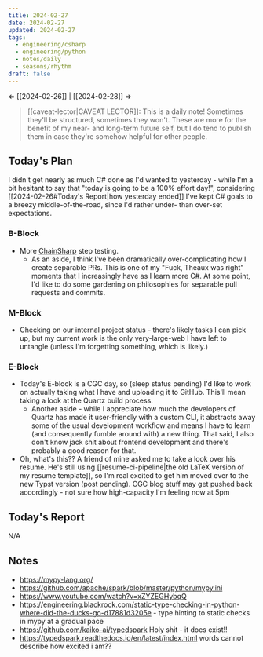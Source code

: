 ```yaml
---
title: 2024-02-27
date: 2024-02-27
updated: 2024-02-27
tags:
  - engineering/csharp
  - engineering/python
  - notes/daily
  - seasons/rhythm
draft: false
---
```

⇐ [[2024-02-26]] | [[2024-02-28]] ⇒

> [[caveat-lector|CAVEAT LECTOR]]: This is a daily note! Sometimes they'll be structured, sometimes they won't. These are more for the benefit of my near- and long-term future self, but I do tend to publish them in case they're somehow helpful for other people.

## Today's Plan

I didn't get nearly as much C# done as I'd wanted to yesterday - while I'm a bit hesitant to say that "today is going to be a 100% effort day!", considering [[2024-02-26#Today's Report|how yesterday ended]] I've kept C# goals to a breezy middle-of-the-road, since I'd rather under- than over-set expectations.

### B-Block

-  More [ChainSharp](https://www.nuget.org/packages/Theauxm.ChainSharp#readme-body-tab) step testing.
    - As an aside, I think I've been dramatically over-complicating how I create separable PRs. This is one of my "Fuck, Theaux was right" moments that I increasingly have as I learn more C#. At some point, I'd like to do some gardening on philosophies for separable pull requests and commits.
### M-Block

- Checking on our internal project status - there's likely tasks I can pick up, but my current work is the only very-large-web I have left to untangle (unless I'm forgetting something, which is likely.)

### E-Block

- Today's E-block is a CGC day, so (sleep status pending) I'd like to work on actually taking what I have and uploading it to GitHub. This'll mean taking a look at the Quartz build process.
    - Another aside - while I appreciate how much the developers of Quartz has made it user-friendly with a custom CLI, it abstracts away some of the usual development workflow and means I have to learn (and consequently fumble around with) a new thing. That said, I also don't know jack shit about frontend development and there's probably a good reason for that.
- Oh, what's this?? A friend of mine asked me to take a look over his resume. He's still using [[resume-ci-pipeline|the old LaTeX version of my resume template]], so I'm real excited to get him moved over to the new Typst version (post pending). CGC blog stuff may get pushed back accordingly - not sure how high-capacity I'm feeling now at 5pm

## Today's Report

N/A

## Notes

- https://mypy-lang.org/
- https://github.com/apache/spark/blob/master/python/mypy.ini
- https://www.youtube.com/watch?v=xZYZEGHybqQ
- https://engineering.blackrock.com/static-type-checking-in-python-where-did-the-ducks-go-d17881d3205e - type hinting to static checks in mypy at a gradual pace
- https://github.com/kaiko-ai/typedspark Holy shit - it does exist!!
- https://typedspark.readthedocs.io/en/latest/index.html words cannot describe how excited i am??